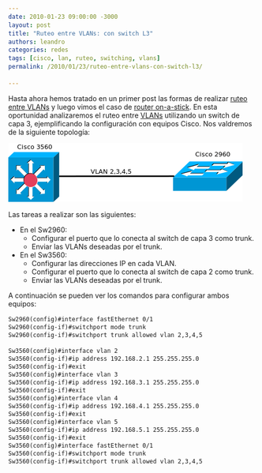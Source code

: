 ```yaml
---
date: 2010-01-23 09:00:00 -3000
layout: post
title: "Ruteo entre VLANs: con switch L3"
authors: leandro
categories: redes
tags: [cisco, lan, ruteo, switching, vlans]
permalink: /2010/01/23/ruteo-entre-vlans-con-switch-l3/

---
```


Hasta ahora hemos tratado en un primer post las formas de realizar
[ruteo entre VLANs](/2009/12/20/ruteo-entre-vlans/) y luego vimos el caso de
[router on-a-stick](/2010/01/20/ruteo-entre-vlans-router-on-a-stick/). En esta
oportunidad analizaremos el ruteo entre
[VLANs](/2010/01/18/introduccion-a-las-vlan/) utilizando un switch de capa 3,
ejemplificando la configuración con equipos Cisco. <!-- more -->Nos valdremos
de la siguiente topología:

![Topología de ejemplo](/images/blog/routing-swl3-ex.png)

Las tareas a realizar son las siguientes:

* En el Sw2960:
  * Configurar el puerto que lo conecta al switch de capa 3 como trunk.
  * Enviar las VLANs deseadas por el trunk.
* En el Sw3560:
  * Configurar las direcciones IP en cada VLAN.
  * Configurar el puerto que lo conecta al switch de capa 2 como trunk.
  * Enviar las VLANs deseadas por el trunk.

A continuación se pueden ver los comandos para configurar ambos equipos:

```
Sw2960(config)#interface fastEthernet 0/1
Sw2960(config-if)#switchport mode trunk
Sw2960(config-if)#switchport trunk allowed vlan 2,3,4,5

Sw3560(config)#interface vlan 2
Sw3560(config-if)#ip address 192.168.2.1 255.255.255.0
Sw3560(config-if)#exit
Sw3560(config)#interface vlan 3
Sw3560(config-if)#ip address 192.168.3.1 255.255.255.0
Sw3560(config-if)#exit
Sw3560(config)#interface vlan 4
Sw3560(config-if)#ip address 192.168.4.1 255.255.255.0
Sw3560(config-if)#exit
Sw3560(config)#interface vlan 5
Sw3560(config-if)#ip address 192.168.5.1 255.255.255.0
Sw3560(config-if)#exit
Sw3560(config)#interface fastEthernet 0/1
Sw3560(config-if)#switchport mode trunk
Sw3560(config-if)#switchport trunk allowed vlan 2,3,4,5
```
